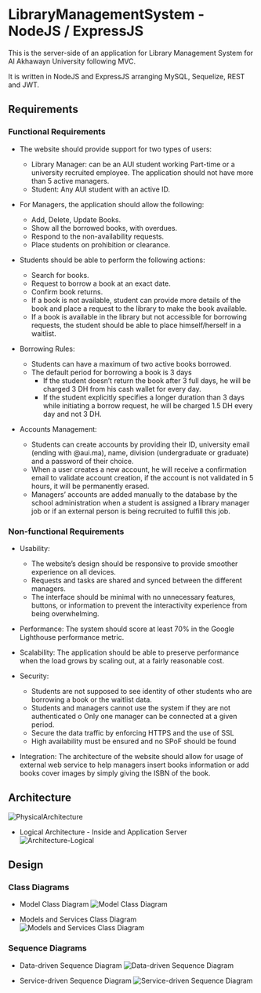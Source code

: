 # LibraryManagementSystem - NodeJS / ExpressJS
This is the server-side of an application for Library Management System for Al Akhawayn University following MVC.

It is written in NodeJS and ExpressJS arranging MySQL, Sequelize, REST and JWT.

## Requirements

### Functional Requirements
+ The website should provide support for two types of users:
  + Library Manager: can be an AUI student working Part-time or a university
recruited employee. The application should not have more than 5 active
managers.
  + Student: Any AUI student with an active ID.
  
+ For Managers, the application should allow the following: 
  + Add, Delete, Update Books.
  + Show all the borrowed books, with overdues.
  + Respond to the non-availability requests.
  + Place students on prohibition or clearance.
  
+ Students should be able to perform the following actions:
  + Search for books.
  + Request to borrow a book at an exact date.
  + Confirm book returns.
  + If a book is not available, student can provide more details of the book and place a
request to the library to make the book available.
  + If a book is available in the library but not accessible for borrowing requests, the student should be able to place himself/herself in a waitlist.
  
+ Borrowing Rules:
  + Students can have a maximum of two active books borrowed. 
  + The default period for borrowing a book is 3 days
    + If the student doesn’t return the book after 3 full days, he will be charged 3 DH from his cash wallet for every day.
    + If the student explicitly specifies a longer duration than 3 days while initiating a borrow request, he will be charged 1.5 DH every day and not 3 DH.
    
+ Accounts Management:
  + Students can create accounts by providing their ID, university email (ending with
@aui.ma), name, division (undergraduate or graduate) and a password of their
choice.
  + When a user creates a new account, he will receive a confirmation email to
validate account creation, if the account is not validated in 5 hours, it will be
permanently erased.
  + Managers’ accounts are added manually to the database by the school
administration when a student is assigned a library manager job or if an external person is being recruited to fulfill this job.

### Non-functional Requirements
+ Usability:
  + The website’s design should be responsive to provide smoother experience on all
devices.
  + Requests and tasks are shared and synced between the different managers. 
  + The interface should be minimal with no unnecessary features, buttons, or
information to prevent the interactivity experience from being overwhelming.

+ Performance: The system should score at least 70% in the Google Lighthouse performance metric.

+ Scalability: The application should be able to preserve performance when the load grows by scaling out, at a fairly reasonable cost.

+ Security:
  + Students are not supposed to see identity of other students who are borrowing a
book or the waitlist data.
  + Students and managers cannot use the system if they are not authenticated o Only one manager can be connected at a given period.
  + Secure the data traffic by enforcing HTTPS and the use of SSL
  + High availability must be ensured and no SPoF should be found
  
+ Integration: The architecture of the website should allow for usage of external web service to help managers insert books information or add books cover images by simply giving the ISBN of the book.

## Architecture
![PhysicalArchitecture](https://user-images.githubusercontent.com/42331845/103322634-23443600-4a3f-11eb-8871-5df3b3fd89d9.png)

+ Logical Architecture - Inside and Application Server
![Architecture-Logical](https://user-images.githubusercontent.com/42331845/103325441-25f95800-4a4c-11eb-8495-0dcebd725095.png)

## Design

### Class Diagrams
+ Model Class Diagram
![Model Class Diagram](https://user-images.githubusercontent.com/42331845/103323449-2ccf9d00-4a43-11eb-80b6-3d20922a38b6.png)

+ Models and Services Class Diagram
![Models and Services Class Diagram](https://user-images.githubusercontent.com/42331845/103323450-2e00ca00-4a43-11eb-9bb3-49cf78bfb353.png)

### Sequence Diagrams 
+ Data-driven Sequence Diagram
![Data-driven Sequence Diagram](https://user-images.githubusercontent.com/42331845/103323447-2c370680-4a43-11eb-9752-56c2585e4a65.png)

+ Service-driven Sequence Diagram
![Service-driven Sequence Diagram](https://user-images.githubusercontent.com/42331845/103323451-2e996080-4a43-11eb-9e0c-77f1429f0c12.png)
